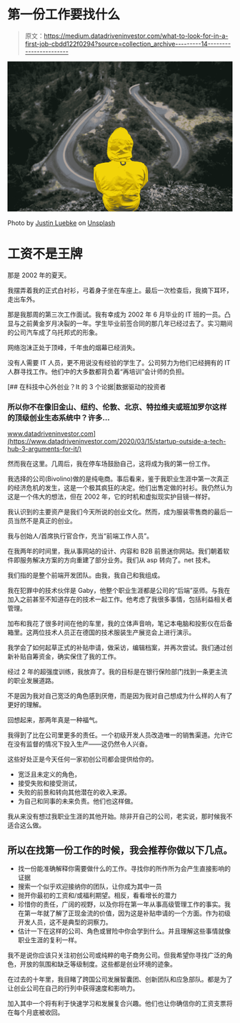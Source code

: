 # 第一份工作要找什么

> 原文：<https://medium.datadriveninvestor.com/what-to-look-for-in-a-first-job-cbdd122f0294?source=collection_archive---------14----------------------->

![](img/ca7a0c4c7ca037f8287380991b3112a9.png)

Photo by [Justin Luebke](https://unsplash.com/@jluebke?utm_source=medium&utm_medium=referral) on [Unsplash](https://unsplash.com?utm_source=medium&utm_medium=referral)

# 工资不是王牌

那是 2002 年的夏天。

我摆弄着我的正式白衬衫，弓着身子坐在车座上。最后一次检查后，我摘下耳环，走出车外。

那是我那周的第三次工作面试。我有幸成为 2002 年 6 月毕业的 IT 班的一员。凸显与之前黄金岁月决裂的一年。学生毕业前签合同的那几年已经过去了。实习期间的公司汽车成了乌托邦式的形象。

网络泡沫正处于顶峰，千年虫的烟幕已经消失。

没有人需要 IT 人员，更不用说没有经验的学生了。公司努力为他们已经拥有的 IT 人群寻找工作。他们中的大多数都背负着“再培训”会计师的负担。

[](https://www.datadriveninvestor.com/2020/03/15/startup-outside-a-tech-hub-3-arguments-for-it/) [## 在科技中心外创业？It 的 3 个论据|数据驱动的投资者

### 所以你不在像旧金山、纽约、伦敦、北京、特拉维夫或班加罗尔这样的顶级创业生态系统中？许多…

www.datadriveninvestor.com](https://www.datadriveninvestor.com/2020/03/15/startup-outside-a-tech-hub-3-arguments-for-it/) 

然而我在这里。几周后，我在停车场鼓励自己，这将成为我的第一份工作。

我选择的公司(Bivolino)做的是纯电商。事后看来，鉴于我职业生涯中第一次真正的经济危机的发生，这是一个极其疯狂的决定。他们出售定做的衬衫。我仍然认为这是一个伟大的想法，但在 2002 年，它的时机和虚拟现实护目镜一样好。

我认识到的主要资产是我们今天所说的创业文化。然而，成为服装零售商的最后一员当然不是真正的创业。

我与创始人/首席执行官合作，充当“前端工作人员”。

在我两年的时间里，我从事网站的设计、内容和 B2B 前景迷你网站。我们朝着软件即服务解决方案的方向重建了部分业务。我们从 asp 转向了。net 技术。

我们指的是整个前端开发团队。由我，我自己和我组成。

我在犯罪中的技术伙伴是 Gaby，他整个职业生涯都是公司的“后端”巫师。与我在加入之前甚至不知道存在的技术一起工作。他考虑了我很多事情，包括利益相关者管理。

加布和我花了很多时间在他的车里，我的立体声音响，笔记本电脑和投影仪在后备箱里。这两位技术人员正在德国的技术服装生产展览会上进行演示。

我学会了如何起草正式的补贴申请，做采访，编辑档案，并再次尝试。我们通过创新补贴自筹资金，确实保住了我的工作。

经过 2 年的超强度训练，我放弃了。我的目标是在银行保险部门找到一条更主流的职业发展道路。

不是因为我对自己宽泛的角色感到厌倦，而是因为我对自己想成为什么样的人有了更好的理解。

回想起来，那两年真是一种福气。

我得到了比在公司里更多的责任。一个初级开发人员改造唯一的销售渠道。允许它在没有监督的情况下投入生产——这仍然令人兴奋。

这些好处正是今天任何一家初创公司都会提供给你的。

*   宽泛且未定义的角色，
*   接受失败和接受测试，
*   失败的前景和转向其他潜在的收入来源。
*   为自己和同事的未来负责。他们也这样做。

我从来没有想过我职业生涯的其他开始。除非开自己的公司，老实说，那时候我不适合这么做。

## 所以在找第一份工作的时候，我会推荐你做以下几点。

*   找一份能准确解释你需要做什么的工作。寻找你的所作所为会产生直接影响的证据
*   搜索一个似乎欢迎接纳你的团队，让你成为其中一员
*   抛开你最初的工资和/或福利期望。相反，看看增长的潜力
*   珍惜你的责任，广阔的视野，以及你将在第一年从事高级管理工作的事实。我在第一年就了解了正现金流的价值，因为这是补贴申请的一个方面。作为初级开发人员，这不是典型的洞察力。
*   估计一下在这样的公司、角色或冒险中你会学到什么。并且理解这些事情就像职业生涯的复利一样。

我不是说你应该只关注初创公司或纯粹的电子商务公司。但我希望你寻找广泛的角色，开放的氛围和缺乏等级制度。这些都是创业环境的迹象。

在过去的十年里，我目睹了跨国公司发展智囊团、创新团队和应急部队。都是为了让创业公司在自己的行列中获得速度和影响力。

加入其中一个将有利于快速学习和发展复合兴趣。他们也让你确信你的工资支票将在每个月底被收回。